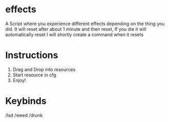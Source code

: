 # effects
A Script where you experience different effects depending on the thing you did.
It will reset after about 1 minute and then reset, If you die it will automatically reset
I will shortly create a command when it resets

# Instructions
1. Drag and Drop into resources
2. Start resource in cfg
3. Enjoy!

# Keybinds
/lsd
/weed
/drunk
